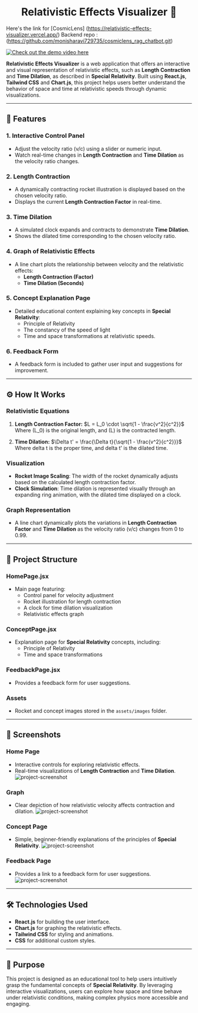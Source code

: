 <h1 align="center" id="title">Relativistic Effects Visualizer 🚀</h1>

Here's the link for [CosmicLens] (https://relativistic-effects-visualizer.vercel.app/)
Backend repo : (https://github.com/monisharavi729735/cosmiclens_rag_chatbot.git)

[![Check out the demo video here](https://i.imgur.com/IqF5osx.png)](https://youtu.be/zX_i10DaSYw)

**Relativistic Effects Visualizer** is a web application that offers an interactive and visual representation of relativistic effects, such as **Length Contraction** and **Time Dilation**, as described in **Special Relativity**. Built using **React.js**, **Tailwind CSS** and **Chart.js**, this project helps users better understand the behavior of space and time at relativistic speeds through dynamic visualizations.

---

## 🌟 Features

### 1. **Interactive Control Panel**
- Adjust the velocity ratio \(v/c\) using a slider or numeric input.
- Watch real-time changes in **Length Contraction** and **Time Dilation** as the velocity ratio changes.

### 2. **Length Contraction**
- A dynamically contracting rocket illustration is displayed based on the chosen velocity ratio.
- Displays the current **Length Contraction Factor** in real-time.

### 3. **Time Dilation**
- A simulated clock expands and contracts to demonstrate **Time Dilation**.
- Shows the dilated time corresponding to the chosen velocity ratio.

### 4. **Graph of Relativistic Effects**
- A line chart plots the relationship between velocity and the relativistic effects:
  - **Length Contraction (Factor)**
  - **Time Dilation (Seconds)**

### 5. **Concept Explanation Page**
- Detailed educational content explaining key concepts in **Special Relativity**:
  - Principle of Relativity
  - The constancy of the speed of light
  - Time and space transformations at relativistic speeds.

### 6. **Feedback Form**
- A feedback form is included to gather user input and suggestions for improvement.

---

## ⚙️ How It Works

### **Relativistic Equations**

1. **Length Contraction Factor:**
   $L = L_0 \cdot \sqrt{1 - \frac{v^2}{c^2}}$
   Where \(L_0\) is the original length, and \(L\) is the contracted length.

2. **Time Dilation:**
   $\Delta t' = \frac{\Delta t}{\sqrt{1 - \frac{v^2}{c^2}}}$
   Where delta t is the proper time, and delta t' is the dilated time.

### **Visualization**
- **Rocket Image Scaling**: The width of the rocket dynamically adjusts based on the calculated length contraction factor.
- **Clock Simulation**: Time dilation is represented visually through an expanding ring animation, with the dilated time displayed on a clock.

### **Graph Representation**
- A line chart dynamically plots the variations in **Length Contraction Factor** and **Time Dilation** as the velocity ratio \(v/c\) changes from 0 to 0.99.

---

## 📂 Project Structure

### **HomePage.jsx**
- Main page featuring:
  - Control panel for velocity adjustment
  - Rocket illustration for length contraction
  - A clock for time dilation visualization
  - Relativistic effects graph

### **ConceptPage.jsx**
- Explanation page for **Special Relativity** concepts, including:
  - Principle of Relativity
  - Time and space transformations

### **FeedbackPage.jsx**
- Provides a feedback form for user suggestions.

### **Assets**
- Rocket and concept images stored in the `assets/images` folder.

---

## 📸 Screenshots

### **Home Page**
- Interactive controls for exploring relativistic effects.
- Real-time visualizations of **Length Contraction** and **Time Dilation**.
![project-screenshot](https://i.imgur.com/TULZkdl.png)

### **Graph**
- Clear depiction of how relativistic velocity affects contraction and dilation.
![project-screenshot](https://i.imgur.com/QebfzhE.png)

### **Concept Page**
- Simple, beginner-friendly explanations of the principles of **Special Relativity**.
![project-screenshot](https://i.imgur.com/0K9Tjje.png)

### **Feedback Page**
- Provides a link to a feedback form for user suggestions.
![project-screenshot](https://i.imgur.com/hzbtmv0.png)

---

## 🛠️ Technologies Used
- **React.js** for building the user interface.
- **Chart.js** for graphing the relativistic effects.
- **Tailwind CSS** for styling and animations.
- **CSS** for additional custom styles.

---

## 🎯 Purpose
This project is designed as an educational tool to help users intuitively grasp the fundamental concepts of **Special Relativity**. By leveraging interactive visualizations, users can explore how space and time behave under relativistic conditions, making complex physics more accessible and engaging.
